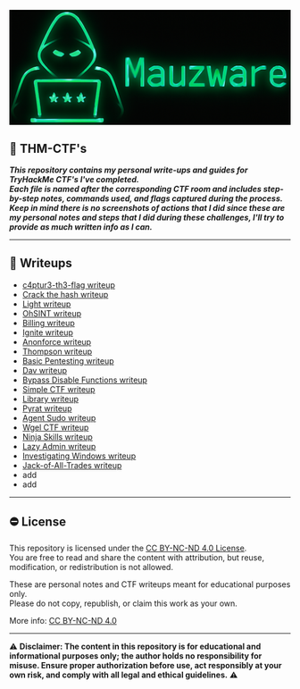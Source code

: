 [<img align='center' src="https://github.com/mauzware/mauzware/blob/main/LOGO%20CUT.png"/>](https://github.com/mauzware)


## 🚩 THM-CTF's

<i>**This repository contains my personal write-ups and guides for TryHackMe CTF's I've completed.**</i>  
<i>**Each file is named after the corresponding CTF room and includes step-by-step notes, commands used, and flags captured during the process.**</i>
<i>**Keep in mind there is no screenshots of actions that I did since these are my personal notes and steps that I did during these challenges, I'll try to provide as much written info as I can.**</i>

---

## 📄 Writeups

- [c4ptur3-th3-flag writeup](https://github.com/mauzware/THM-CTFs/blob/main/c4ptur3-th3-fl4g.md)
- [Crack the hash writeup](https://github.com/mauzware/THM-CTFs/blob/main/Crack%20the%20hash.md)
- [Light writeup](https://github.com/mauzware/THM-CTFs/blob/main/Light.md)
- [OhSINT writeup](https://github.com/mauzware/THM-CTFs/blob/main/OhSINT.md)
- [Billing writeup](https://github.com/mauzware/THM-CTFs/blob/main/Billing.md)
- [Ignite writeup](https://github.com/mauzware/THM-CTFs/blob/main/Ignite.md)
- [Anonforce writeup](https://github.com/mauzware/THM-CTFs/blob/main/Anonforce.md)
- [Thompson writeup](https://github.com/mauzware/THM-CTFs/blob/main/Thompson.md)
- [Basic Pentesting writeup](https://github.com/mauzware/THM-CTFs/blob/main/Basic%20Pentesting.md)
- [Dav writeup](https://github.com/mauzware/THM-CTFs/blob/main/Dav.md)
- [Bypass Disable Functions writeup](https://github.com/mauzware/THM-CTFs/blob/main/Bypass%20Disable%20Functions.md)
- [Simple CTF writeup](https://github.com/mauzware/THM-CTFs/blob/main/Simple%20CTF.md)
- [Library writeup](https://github.com/mauzware/THM-CTFs/blob/main/Library.md)
- [Pyrat writeup](https://github.com/mauzware/THM-CTFs/blob/main/Pyrat.md)
- [Agent Sudo writeup](https://github.com/mauzware/THM-CTFs/blob/main/Agent%20Sudo.md)
- [Wgel CTF writeup](https://github.com/mauzware/THM-CTFs/blob/main/Wgel%20CTF.md)
- [Ninja Skills writeup](https://github.com/mauzware/THM-CTFs/blob/main/Ninja%20Skills.md)
- [Lazy Admin writeup](https://github.com/mauzware/THM-CTFs/blob/main/Lazy%20Admin.md)
- [Investigating Windows writeup](https://github.com/mauzware/THM-CTFs/blob/main/Investigating%20Windows.md)
- [Jack-of-All-Trades writeup](https://github.com/mauzware/THM-CTFs/blob/main/Jack-of-All-Trades.md)
- add
- add

---

## ⛔️ License

This repository is licensed under the [CC BY-NC-ND 4.0 License](https://creativecommons.org/licenses/by-nc-nd/4.0/).  
You are free to read and share the content with attribution, but reuse, modification, or redistribution is not allowed.

These are personal notes and CTF writeups meant for educational purposes only.<br>
Please do not copy, republish, or claim this work as your own.

More info: [CC BY-NC-ND 4.0](https://creativecommons.org/licenses/by-nc-nd/4.0/)

---

⚠️ **Disclaimer: The content in this repository is for educational and informational purposes only; the author holds no responsibility for misuse. 
Ensure proper authorization before use, act responsibly at your own risk, and comply with all legal and ethical guidelines.** ⚠️
